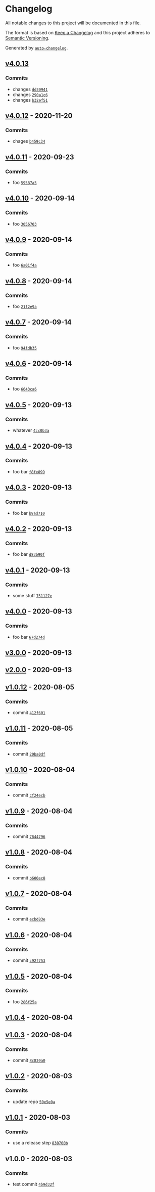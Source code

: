 # Changelog

All notable changes to this project will be documented in this file.

The format is based on [Keep a Changelog](https://keepachangelog.com/en/1.0.0/)
and this project adheres to [Semantic Versioning](https://semver.org/spec/v2.0.0.html).

Generated by [`auto-changelog`](https://github.com/CookPete/auto-changelog).

## [v4.0.13](https://github.com/ballpit/gh-release-test/compare/v4.0.12...v4.0.13)

### Commits

- changes [`dd30941`](https://github.com/ballpit/gh-release-test/commit/dd3094113a5129c1952020c4a3a51469d5140f7d)
- changes [`290a1c6`](https://github.com/ballpit/gh-release-test/commit/290a1c61cab26c84905e64676a649212502d7e32)
- changes [`b32ef51`](https://github.com/ballpit/gh-release-test/commit/b32ef5172868b8b704265d1313a7e50203af6ab5)

## [v4.0.12](https://github.com/ballpit/gh-release-test/compare/v4.0.11...v4.0.12) - 2020-11-20

### Commits

- chages [`b459c34`](https://github.com/ballpit/gh-release-test/commit/b459c34207afdad611d40b6505c73000f100d6b9)

## [v4.0.11](https://github.com/ballpit/gh-release-test/compare/v4.0.10...v4.0.11) - 2020-09-23

### Commits

- foo [`59587a5`](https://github.com/ballpit/gh-release-test/commit/59587a5923dee403e977e20e20a9a62868d8ffbf)

## [v4.0.10](https://github.com/ballpit/gh-release-test/compare/v4.0.9...v4.0.10) - 2020-09-14

### Commits

- foo [`3056703`](https://github.com/ballpit/gh-release-test/commit/3056703d1d664b068033de2cef7008849dbff8f6)

## [v4.0.9](https://github.com/ballpit/gh-release-test/compare/v4.0.8...v4.0.9) - 2020-09-14

### Commits

- foo [`6a01f4a`](https://github.com/ballpit/gh-release-test/commit/6a01f4a5e6a1066d664474985ef8152e9d823da5)

## [v4.0.8](https://github.com/ballpit/gh-release-test/compare/v4.0.7...v4.0.8) - 2020-09-14

### Commits

- foo [`21f2e9a`](https://github.com/ballpit/gh-release-test/commit/21f2e9ae77accb8ecff21ae89ac94394f1918915)

## [v4.0.7](https://github.com/ballpit/gh-release-test/compare/v4.0.6...v4.0.7) - 2020-09-14

### Commits

- foo [`94fdb35`](https://github.com/ballpit/gh-release-test/commit/94fdb35f1be2e55d697b6edf83ce204b57e62cc8)

## [v4.0.6](https://github.com/ballpit/gh-release-test/compare/v4.0.5...v4.0.6) - 2020-09-14

### Commits

- foo [`6643ca6`](https://github.com/ballpit/gh-release-test/commit/6643ca6ad153dfdbf45fe1f27c2f897592e38b1c)

## [v4.0.5](https://github.com/ballpit/gh-release-test/compare/v4.0.4...v4.0.5) - 2020-09-13

### Commits

- whatever [`4cc0b3a`](https://github.com/ballpit/gh-release-test/commit/4cc0b3ae8f328a0370f377f1fc12544d75e80501)

## [v4.0.4](https://github.com/ballpit/gh-release-test/compare/v4.0.3...v4.0.4) - 2020-09-13

### Commits

- foo bar [`f8fe899`](https://github.com/ballpit/gh-release-test/commit/f8fe899f4762bb1637f7ec3086274a39d68efa46)

## [v4.0.3](https://github.com/ballpit/gh-release-test/compare/v4.0.2...v4.0.3) - 2020-09-13

### Commits

- foo bar [`b8ad710`](https://github.com/ballpit/gh-release-test/commit/b8ad710cf07c92bb82c7c6baa66cba74658c2b97)

## [v4.0.2](https://github.com/ballpit/gh-release-test/compare/v4.0.1...v4.0.2) - 2020-09-13

### Commits

- foo bar [`d83b90f`](https://github.com/ballpit/gh-release-test/commit/d83b90fb99fde10dab5db5c199b5ef4bcdb024e9)

## [v4.0.1](https://github.com/ballpit/gh-release-test/compare/v4.0.0...v4.0.1) - 2020-09-13

### Commits

- some stuff [`751127e`](https://github.com/ballpit/gh-release-test/commit/751127ee4ba75c42515aae57a1eaed0924d9d66a)

## [v4.0.0](https://github.com/ballpit/gh-release-test/compare/v3.0.0...v4.0.0) - 2020-09-13

### Commits

- foo bar [`67d274d`](https://github.com/ballpit/gh-release-test/commit/67d274d4b822cd0e3ebcb3af4fb7c3da01295db4)

## [v3.0.0](https://github.com/ballpit/gh-release-test/compare/v2.0.0...v3.0.0) - 2020-09-13

## [v2.0.0](https://github.com/ballpit/gh-release-test/compare/v1.0.12...v2.0.0) - 2020-09-13

## [v1.0.12](https://github.com/ballpit/gh-release-test/compare/v1.0.11...v1.0.12) - 2020-08-05

### Commits

- commit [`412f601`](https://github.com/ballpit/gh-release-test/commit/412f60111c6964441ecb391554ed293a8177cac2)

## [v1.0.11](https://github.com/ballpit/gh-release-test/compare/v1.0.10...v1.0.11) - 2020-08-05

### Commits

- commit [`20ba0df`](https://github.com/ballpit/gh-release-test/commit/20ba0df11b5ed5c8c4ef891a0b346b1f2ba64962)

## [v1.0.10](https://github.com/ballpit/gh-release-test/compare/v1.0.9...v1.0.10) - 2020-08-04

### Commits

- commit [`cf24ecb`](https://github.com/ballpit/gh-release-test/commit/cf24ecba2bfa5b0cad079d3b3b695e10b8317f0d)

## [v1.0.9](https://github.com/ballpit/gh-release-test/compare/v1.0.8...v1.0.9) - 2020-08-04

### Commits

- commit [`7844796`](https://github.com/ballpit/gh-release-test/commit/7844796e06e56662373a9bec24a341f5768e716c)

## [v1.0.8](https://github.com/ballpit/gh-release-test/compare/v1.0.7...v1.0.8) - 2020-08-04

### Commits

- commit [`b600ec8`](https://github.com/ballpit/gh-release-test/commit/b600ec8b91a7d985ec5983fd27ea74c6ef2d8432)

## [v1.0.7](https://github.com/ballpit/gh-release-test/compare/v1.0.6...v1.0.7) - 2020-08-04

### Commits

- commit [`ecbd83e`](https://github.com/ballpit/gh-release-test/commit/ecbd83e7f985b195a86d78f4afc9a98a6861a14e)

## [v1.0.6](https://github.com/ballpit/gh-release-test/compare/v1.0.5...v1.0.6) - 2020-08-04

### Commits

- commit [`c92f753`](https://github.com/ballpit/gh-release-test/commit/c92f7538dd103de05af3c69e4af99e838ac16d7a)

## [v1.0.5](https://github.com/ballpit/gh-release-test/compare/v1.0.4...v1.0.5) - 2020-08-04

### Commits

- foo [`286f25a`](https://github.com/ballpit/gh-release-test/commit/286f25a7dc90e406d0c2268d2714807d8fb5528b)

## [v1.0.4](https://github.com/ballpit/gh-release-test/compare/v1.0.3...v1.0.4) - 2020-08-04

## [v1.0.3](https://github.com/ballpit/gh-release-test/compare/v1.0.2...v1.0.3) - 2020-08-04

### Commits

- commit [`8c830a0`](https://github.com/ballpit/gh-release-test/commit/8c830a00bb1c1059d181a59547f50e1325d16478)

## [v1.0.2](https://github.com/ballpit/gh-release-test/compare/v1.0.1...v1.0.2) - 2020-08-03

### Commits

- update repo [`50e5e0a`](https://github.com/ballpit/gh-release-test/commit/50e5e0a99bd1d8a9b0d4c3c7ec3fab7e53602a3c)

## [v1.0.1](https://github.com/ballpit/gh-release-test/compare/v1.0.0...v1.0.1) - 2020-08-03

### Commits

- use a release step [`830700b`](https://github.com/ballpit/gh-release-test/commit/830700b4ad168e2092959bf593ca3e27a35a0a14)

## v1.0.0 - 2020-08-03

### Commits

- test commit [`4b9d32f`](https://github.com/ballpit/gh-release-test/commit/4b9d32f7b988e94714246dd70d43146fcc90b65a)
